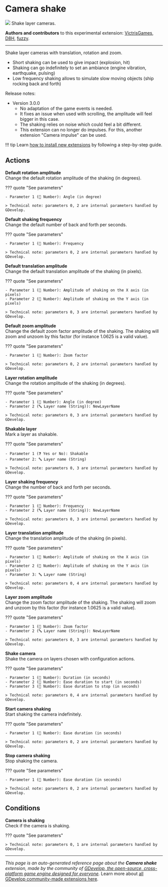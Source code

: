 # Camera shake

<img src="https://resources.gdevelop-app.com/assets/Icons/vector-difference-ab.svg" class="extension-icon"></img>
Shake layer cameras.

**Authors and contributors** to this experimental extension: [VictrisGames](https://gd.games/VictrisGames), [D8H](https://gd.games/D8H), [fuzzy](https://gd.games/fuzzy).

---

Shake layer cameras with translation, rotation and zoom.


- Short shaking can be used to give impact (explosion, hit)
- Shaking can go indefinitely to set an ambiance (engine vibration, earthquake, pulsing)
- Low frequency shaking allows to simulate slow moving objects (ship rocking back and forth)

Release notes:

- Version 3.0.0
    - No adaptation of the game events is needed.
    - It fixes an issue when used with scrolling, the amplitude will feel bigger in this case.
    - The shaking relies on noise which could feel a bit different.
    - This extension can no longer do impulses. For this, another extension "Camera impulse" can be used.

!!! tip
    Learn [how to install new extensions](/gdevelop5/extensions/search) by following a step-by-step guide.

## Actions

**Default rotation amplitude**  
Change the default rotation amplitude of the shaking (in degrees).

??? quote "See parameters"

    - Parameter 1 (🔢 Number): Angle (in degree)

    > Technical note: parameters 0, 2 are internal parameters handled by GDevelop.

**Default shaking frequency**  
Change the default number of back and forth per seconds.

??? quote "See parameters"

    - Parameter 1 (🔢 Number): Frequency

    > Technical note: parameters 0, 2 are internal parameters handled by GDevelop.

**Default translation amplitude**  
Change the default translation amplitude of the shaking (in pixels).

??? quote "See parameters"

    - Parameter 1 (🔢 Number): Amplitude of shaking on the X axis (in pixels)
    - Parameter 2 (🔢 Number): Amplitude of shaking on the Y axis (in pixels)

    > Technical note: parameters 0, 3 are internal parameters handled by GDevelop.

**Default zoom amplitude**  
Change the default zoom factor amplitude of the shaking. The shaking will zoom and unzoom by this factor (for instance 1.0625 is a valid value).

??? quote "See parameters"

    - Parameter 1 (🔢 Number): Zoom factor

    > Technical note: parameters 0, 2 are internal parameters handled by GDevelop.

**Layer rotation amplitude**  
Change the rotation amplitude of the shaking (in degrees).

??? quote "See parameters"

    - Parameter 1 (🔢 Number): Angle (in degree)
    - Parameter 2 (🔤 Layer name (String)): NewLayerName

    > Technical note: parameters 0, 3 are internal parameters handled by GDevelop.

**Shakable layer**  
Mark a layer as shakable.

??? quote "See parameters"

    - Parameter 1 (❓ Yes or No): Shakable
    - Parameter 2: 🔤 Layer name (String)

    > Technical note: parameters 0, 3 are internal parameters handled by GDevelop.

**Layer shaking frequency**  
Change the number of back and forth per seconds.

??? quote "See parameters"

    - Parameter 1 (🔢 Number): Frequency
    - Parameter 2 (🔤 Layer name (String)): NewLayerName

    > Technical note: parameters 0, 3 are internal parameters handled by GDevelop.

**Layer translation amplitude**  
Change the translation amplitude of the shaking (in pixels).

??? quote "See parameters"

    - Parameter 1 (🔢 Number): Amplitude of shaking on the X axis (in pixels)
    - Parameter 2 (🔢 Number): Amplitude of shaking on the Y axis (in pixels)
    - Parameter 3: 🔤 Layer name (String)

    > Technical note: parameters 0, 4 are internal parameters handled by GDevelop.

**Layer zoom amplitude**  
Change the zoom factor amplitude of the shaking. The shaking will zoom and unzoom by this factor (for instance 1.0625 is a valid value).

??? quote "See parameters"

    - Parameter 1 (🔢 Number): Zoom factor
    - Parameter 2 (🔤 Layer name (String)): NewLayerName

    > Technical note: parameters 0, 3 are internal parameters handled by GDevelop.

**Shake camera**  
Shake the camera on layers chosen with configuration actions.

??? quote "See parameters"

    - Parameter 1 (🔢 Number): Duration (in seconds)
    - Parameter 2 (🔢 Number): Ease duration to start (in seconds)
    - Parameter 3 (🔢 Number): Ease duration to stop (in seconds)

    > Technical note: parameters 0, 4 are internal parameters handled by GDevelop.

**Start camera shaking**  
Start shaking the camera indefinitely.

??? quote "See parameters"

    - Parameter 1 (🔢 Number): Ease duration (in seconds)

    > Technical note: parameters 0, 2 are internal parameters handled by GDevelop.

**Stop camera shaking**  
Stop shaking the camera.

??? quote "See parameters"

    - Parameter 1 (🔢 Number): Ease duration (in seconds)

    > Technical note: parameters 0, 2 are internal parameters handled by GDevelop.

## Conditions

**Camera is shaking**  
Check if the camera is shaking.

??? quote "See parameters"



    > Technical note: parameters 0, 1 are internal parameters handled by GDevelop.




---

*This page is an auto-generated reference page about the **Camera shake** extension, made by the community of [GDevelop, the open-source, cross-platform game engine designed for everyone](https://gdevelop.io/).* Learn more about [all GDevelop community-made extensions here](/gdevelop5/extensions).